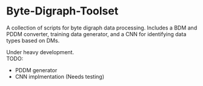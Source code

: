 # Byte-Digraph-Toolset
A collection of scripts for byte digraph data processing. Includes a BDM and PDDM converter, training data generator, and a CNN for identifying data types based on DMs.

Under heavy development.  
TODO:  
* PDDM generator  
* CNN implmentation (Needs testing)
